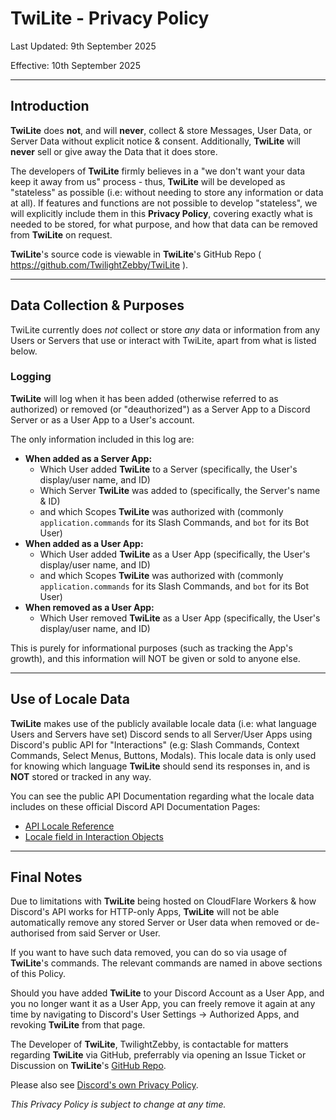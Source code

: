 # TwiLite - Privacy Policy
Last Updated: 9th September 2025

Effective: 10th September 2025

---

## Introduction
**TwiLite** does __not__, and will __never__, collect & store Messages, User Data, or Server Data without explicit notice & consent.
Additionally, **TwiLite** will __never__ sell or give away the Data that it does store.

The developers of **TwiLite** firmly believes in a "we don't want your data keep it away from us" process - thus, **TwiLite** will be developed as "stateless" as possible (i.e: without needing to store any information or data at all). If features and functions are not possible to develop "stateless", we will explicitly include them in this **Privacy Policy**, covering exactly what is needed to be stored, for what purpose, and how that data can be removed from **TwiLite** on request.

**TwiLite**'s source code is viewable in **TwiLite**'s GitHub Repo ( https://github.com/TwilightZebby/TwiLite ).

---

## Data Collection & Purposes
TwiLite currently does *not* collect or store *any* data or information from any Users or Servers that use or interact with TwiLite, apart from what is listed below.

### Logging
**TwiLite** will log when it has been added (otherwise referred to as authorized) or removed (or "deauthorized") as a Server App to a Discord Server or as a User App to a User's account.

The only information included in this log are:
- **When added as a Server App:**
  - Which User added **TwiLite** to a Server (specifically, the User's display/user name, and ID)
  - Which Server **TwiLite** was added to (specifically, the Server's name & ID)
  - and which Scopes **TwiLite** was authorized with (commonly `application.commands` for its Slash Commands, and `bot` for its Bot User)
- **When added as a User App:**
  - Which User added **TwiLite** as a User App (specifically, the User's display/user name, and ID)
  - and which Scopes **TwiLite** was authorized with (commonly `application.commands` for its Slash Commands, and `bot` for its Bot User)
- **When removed as a User App:**
  - Which User removed **TwiLite** as a User App (specifically, the User's display/user name, and ID)

This is purely for informational purposes (such as tracking the App's growth), and this information will NOT be given or sold to anyone else.

---

## Use of Locale Data
**TwiLite** makes use of the publicly available locale data (i.e: what language Users and Servers have set) Discord sends to all Server/User Apps using Discord's public API for "Interactions" (e.g: Slash Commands, Context Commands, Select Menus, Buttons, Modals). This locale data is only used for knowing which language **TwiLite** should send its responses in, and is __NOT__ stored or tracked in any way.

You can see the public API Documentation regarding what the locale data includes on these official Discord API Documentation Pages:
- [API Locale Reference](https://discord.com/developers/docs/reference#locales)
- [Locale field in Interaction Objects](https://discord.com/developers/docs/interactions/receiving-and-responding#interaction-object)

---

## Final Notes
Due to limitations with **TwiLite** being hosted on CloudFlare Workers & how Discord's API works for HTTP-only Apps, **TwiLite** will not be able automatically remove any stored Server or User data when removed or de-authorised from said Server or User.

If you want to have such data removed, you can do so via usage of **TwiLite**'s commands. The relevant commands are named in above sections of this Policy.

Should you have added **TwiLite** to your Discord Account as a User App, and you no longer want it as a User App, you can freely remove it again at any time by navigating to Discord's User Settings -> Authorized Apps, and revoking **TwiLite** from that page.

The Developer of **TwiLite**, TwilightZebby, is contactable for matters regarding **TwiLite** via GitHub, preferrably via opening an Issue Ticket or Discussion on **TwiLite**'s [GitHub Repo](https://github.com/TwilightZebby/TwiLite).

Please also see [Discord's own Privacy Policy](https://discord.com/privacy).

*This Privacy Policy is subject to change at any time.*
